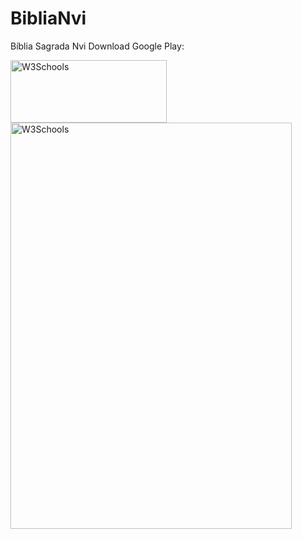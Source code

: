 # BibliaNvi
Bíblia Sagrada Nvi
Download Google Play:


<a href="https://play.google.com/store/apps/details?id=com.projeto.biblianvi">
<img border="0" alt="W3Schools" src="https://play.google.com/intl/en_us/badges/images/generic/en_badge_web_generic.png" width="250" height="100" >
  
<img border="0" alt="W3Schools" src="https://lh3.googleusercontent.com/XLMN8H0mQ5H4bvu8UbMjvcCu4xifwva0bPaowRXrqhi1AkFA5ypuuuDkS9Crwu8GR0o=w1326-h627-rw" width="450" height="650">  
  
  
  
